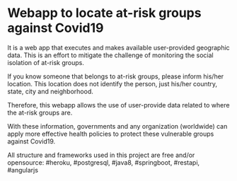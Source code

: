# Webapp to locate at-risk groups against Covid19

It is a web app that executes and makes available user-provided geographic data. This is an effort to mitigate the challenge of monitoring the social isolation of at-risk groups. 

If you know someone that belongs to at-risk groups, please inform his/her location. This location does not identify the person, just his/her country, state, city and neighborhood.

Therefore, this webapp allows the use of user-provide data related to where the at-risk groups are. 

With these information, governments and any organization (worldwide) can apply more effective health policies to protect these vulnerable groups against Covid19. 

All structure and frameworks used in this project are free and/or opensource: #heroku, #postgresql, #java8, #springboot, #restapi, #angularjs
